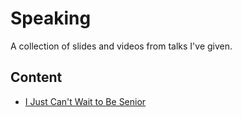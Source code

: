 # Speaking

A collection of slides and videos from talks I've given.

## Content

- [I Just Can't Wait to Be Senior](2024/i-just-cant-wait-to-be-senior)
